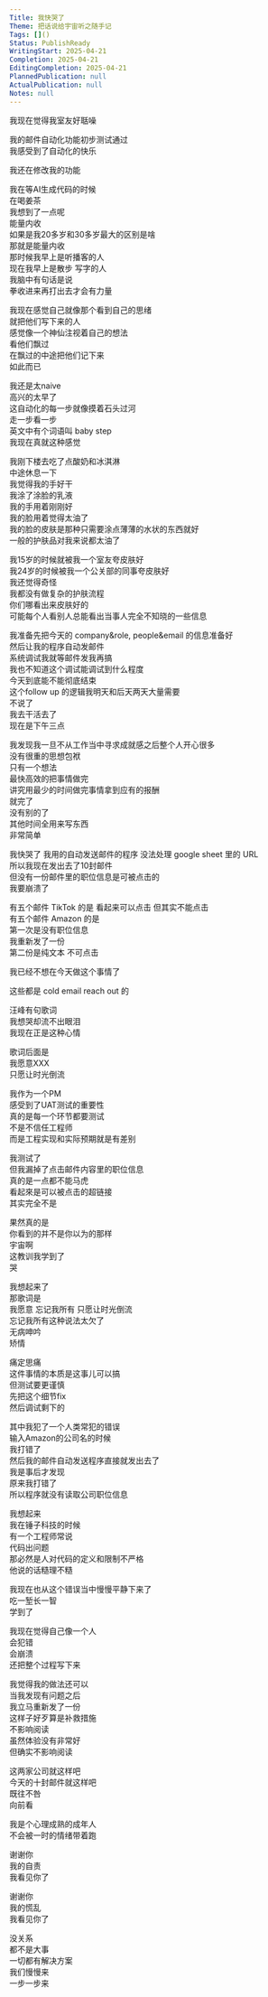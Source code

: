 ```yaml
---    
Title: 我快哭了    
Theme: 把话说给宇宙听之随手记    
Tags: []()    
Status: PublishReady    
WritingStart: 2025-04-21    
Completion: 2025-04-21    
EditingCompletion: 2025-04-21    
PlannedPublication: null    
ActualPublication: null    
Notes: null    
---    
```

    
我现在觉得我室友好聒噪    
    
我的邮件自动化功能初步测试通过    
我感受到了自动化的快乐    
    
我还在修改我的功能    
    
我在等AI生成代码的时候    
在喝姜茶    
我想到了一点呢    
能量内收    
如果是我20多岁和30多岁最大的区别是啥    
那就是能量内收    
那时候我早上是听播客的人    
现在我早上是散步 写字的人     
我脑中有句话是说    
拳收进来再打出去才会有力量    
    
我现在感觉自己就像那个看到自己的思绪    
就把他们写下来的人    
感觉像一个神仙注视着自己的想法    
看他们飘过    
在飘过的中途把他们记下来    
如此而已    
    
我还是太naive     
高兴的太早了    
这自动化的每一步就像摸着石头过河    
走一步看一步    
英文中有个词语叫 baby step    
我现在真就这种感觉    
    
我刚下楼去吃了点酸奶和冰淇淋    
中途休息一下    
我觉得我的手好干    
我涂了涂脸的乳液    
我的手用着刚刚好    
我的脸用着觉得太油了    
我的脸的皮肤是那种只需要涂点薄薄的水状的东西就好    
一般的护肤品对我来说都太油了    
    
我15岁的时候就被我一个室友夸皮肤好    
我24岁的时候被我一个公关部的同事夸皮肤好    
我还觉得奇怪    
我都没有做复杂的护肤流程    
你们哪看出来皮肤好的    
可能每个人看别人总能看出当事人完全不知晓的一些信息    
    
我准备先把今天的 company&role, people&email 的信息准备好    
然后让我的程序自动发邮件    
系统调试我就等邮件发我再搞    
我也不知道这个调试能调试到什么程度    
今天到底能不能彻底结束    
这个follow up 的逻辑我明天和后天两天大量需要    
不说了     
我去干活去了    
现在是下午三点    
    
我发现我一旦不从工作当中寻求成就感之后整个人开心很多    
没有很重的思想包袱    
只有一个想法    
最快高效的把事情做完    
讲究用最少的时间做完事情拿到应有的报酬    
就完了    
没有别的了    
其他时间全用来写东西    
非常简单    
    
我快哭了 我用的自动发送邮件的程序 没法处理 google sheet 里的 URL    
所以我现在发出去了10封邮件    
但没有一份邮件里的职位信息是可被点击的    
我要崩溃了    
    
有五个邮件 TikTok 的是 看起来可以点击 但其实不能点击    
有五个邮件 Amazon 的是     
第一次是没有职位信息    
我重新发了一份    
第二份是纯文本 不可点击    
    
我已经不想在今天做这个事情了    
    
这些都是 cold email reach out 的    
    
汪峰有句歌词    
我想哭却流不出眼泪    
我现在正是这种心情    
    
歌词后面是    
我愿意XXX    
只愿让时光倒流    
    
我作为一个PM    
感受到了UAT测试的重要性    
真的是每一个环节都要测试    
不是不信任工程师    
而是工程实现和实际预期就是有差别    
    
我测试了    
但我漏掉了点击邮件内容里的职位信息    
真的是一点都不能马虎    
看起來是可以被点击的超链接    
其实完全不是    
    
果然真的是    
你看到的并不是你以为的那样    
宇宙啊    
这教训我学到了    
哭    
    
    
我想起来了    
那歌词是    
我愿意 忘记我所有 只愿让时光倒流    
忘记我所有这种说法太欠了    
无病呻吟    
矫情    
    
痛定思痛    
这件事情的本质是这事儿可以搞    
但测试要更谨慎    
先把这个细节fix    
然后调试剩下的    
    
其中我犯了一个人类常犯的错误    
输入Amazon的公司名的时候    
我打错了    
然后我的邮件自动发送程序直接就发出去了    
我是事后才发现    
原来我打错了    
所以程序就没有读取公司职位信息    
    
我想起来    
我在锤子科技的时候    
有一个工程师常说    
代码出问题    
那必然是人对代码的定义和限制不严格    
他说的话糙理不糙    
    
我现在也从这个错误当中慢慢平静下来了    
吃一堑长一智    
学到了    
    
我现在觉得自己像一个人    
会犯错    
会崩溃    
还把整个过程写下来    
    
我觉得我的做法还可以    
当我发现有问题之后    
我立马重新发了一份    
这样子好歹算是补救措施    
不影响阅读    
虽然体验没有非常好    
但确实不影响阅读    
    
这两家公司就这样吧    
今天的十封邮件就这样吧    
既往不咎    
向前看    
    
我是个心理成熟的成年人    
不会被一时的情绪带着跑    
    
谢谢你    
我的自责    
我看见你了    
    
谢谢你    
我的慌乱    
我看见你了    
    
没关系    
都不是大事    
一切都有解决方案    
我们慢慢来    
一步一步来    
    